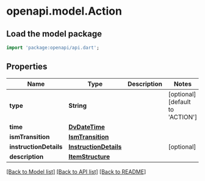 # openapi.model.Action

## Load the model package
```dart
import 'package:openapi/api.dart';
```

## Properties
Name | Type | Description | Notes
------------ | ------------- | ------------- | -------------
**type** | **String** |  | [optional] [default to 'ACTION']
**time** | [**DvDateTime**](DvDateTime.md) |  | 
**ismTransition** | [**IsmTransition**](IsmTransition.md) |  | 
**instructionDetails** | [**InstructionDetails**](InstructionDetails.md) |  | [optional] 
**description** | [**ItemStructure**](ItemStructure.md) |  | 

[[Back to Model list]](../README.md#documentation-for-models) [[Back to API list]](../README.md#documentation-for-api-endpoints) [[Back to README]](../README.md)


